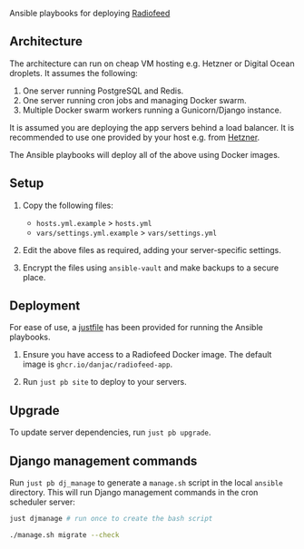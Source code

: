 Ansible playbooks for deploying [Radiofeed](https://github.com/danjac/radiofeed-app)

## Architecture

The architecture can run on cheap VM hosting e.g. Hetzner or Digital Ocean droplets. It assumes the following:

1. One server running PostgreSQL and Redis.
2. One server running cron jobs and managing Docker swarm.
3. Multiple Docker swarm workers running a Gunicorn/Django instance.

It is assumed you are deploying the app servers behind a load balancer. It is recommended to use one provided by your host e.g. from [Hetzner](https://www.hetzner.com/cloud/load-balancer/).

The Ansible playbooks will deploy all of the above using Docker images.

## Setup

1. Copy the following files:

    * `hosts.yml.example` > `hosts.yml`
    * `vars/settings.yml.example` > `vars/settings.yml`

2. Edit the above files as required, adding your server-specific settings.
3. Encrypt the files using `ansible-vault` and make backups to a secure place.

## Deployment

For ease of use, a [justfile](https://github.com/casey/just) has been provided for running the Ansible playbooks.

1. Ensure you have access to a Radiofeed Docker image. The default image is `ghcr.io/danjac/radiofeed-app`.

2. Run `just pb site` to deploy to your servers.

## Upgrade

To update server dependencies, run `just pb upgrade`.

## Django management commands

Run `just pb dj_manage` to generate a `manage.sh` script in the local `ansible` directory. This will run Django management commands in the cron scheduler server:

```bash
just djmanage # run once to create the bash script

./manage.sh migrate --check
```
